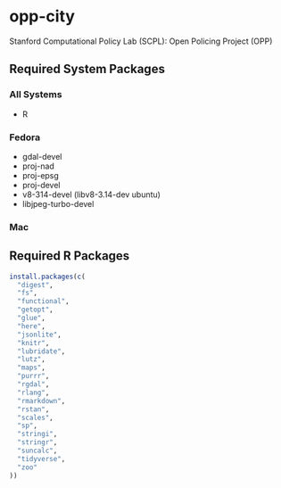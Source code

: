 # opp-city
Stanford Computational Policy Lab (SCPL): Open Policing Project (OPP)

## Required System Packages

### All Systems
* R

### Fedora
* gdal-devel
* proj-nad
* proj-epsg
* proj-devel
* v8-314-devel (libv8-3.14-dev ubuntu)
* libjpeg-turbo-devel

### Mac

## Required R Packages
```R
install.packages(c(
  "digest",
  "fs",
  "functional",
  "getopt",
  "glue",
  "here",
  "jsonlite",
  "knitr",
  "lubridate",
  "lutz",
  "maps",
  "purrr",
  "rgdal",
  "rlang",
  "rmarkdown",
  "rstan",
  "scales",
  "sp",
  "stringi",
  "stringr",
  "suncalc",
  "tidyverse",
  "zoo"
))
```
